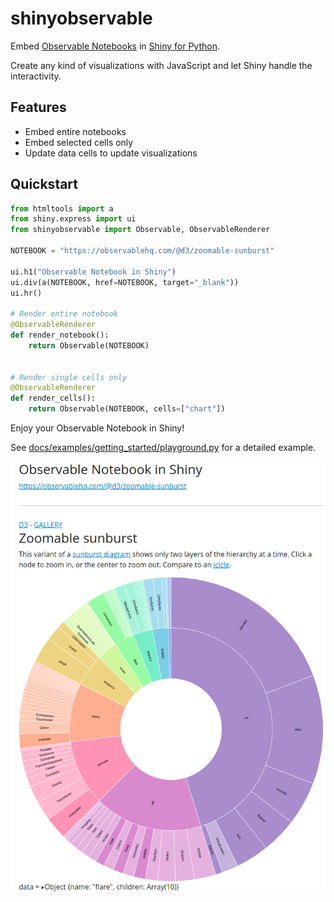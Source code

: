 # shinyobservable

Embed [Observable Notebooks](https://observablehq.com/) in [Shiny for Python](https://shiny.posit.co/py/).

Create any kind of visualizations with JavaScript and let Shiny handle the interactivity. 

## Features

* Embed entire notebooks
* Embed selected cells only
* Update data cells to update visualizations

## Quickstart

```python
from htmltools import a
from shiny.express import ui
from shinyobservable import Observable, ObservableRenderer

NOTEBOOK = "https://observablehq.com/@d3/zoomable-sunburst"

ui.h1("Observable Notebook in Shiny")
ui.div(a(NOTEBOOK, href=NOTEBOOK, target="_blank"))
ui.hr()

# Render entire notebook
@ObservableRenderer
def render_notebook():
    return Observable(NOTEBOOK)


# Render single cells only
@ObservableRenderer
def render_cells():
    return Observable(NOTEBOOK, cells=["chart"])
```

Enjoy your Observable Notebook in Shiny!

See [docs/examples/getting_started/playground.py](docs/examples/getting_started/playground.py) for a detailed example.

![](docs/images/complete-notebook.png)
